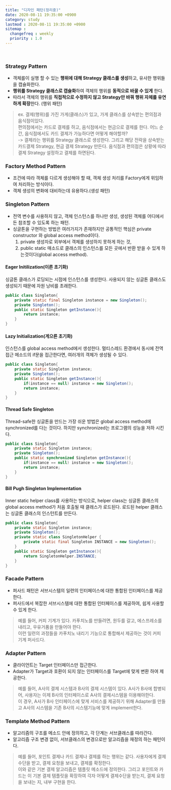 ```yaml
---
title: "디자인 패턴(정리중)"
date: 2020-08-11 19:35:00 +0900
category: study
lastmod : 2020-08-11 19:35:00 +0900
sitemap :
  changefreq : weekly
  priority : 1.0
---
```


<br>

### Strategy Pattern

+ 객체를이 실행 할 수 있는 **행위에 대해 Strategy 클래스를 생성**하고, 유사한 행위들을 캡슐화한다.  
+ **행위를 Strategy 클래스로 캡슐화**하여 객체의 행위를 **동적으로 바꿀 수 있게** 한다.  
+ 따라서 객체의 행위를 **직접적으로 수정하지 않고 Strategy만 바꿔 행위 자체를 유연하게 확장**한다. (행위 패턴)

> ex. 결제(행위)를 가진 가게(클래스)가 있고, 가게 클래스를 상속받는 편의점과 음식점이있다.  
편의점에서는 카드로 결제를 하고, 음식점에서는 현금으로 결제를 한다. 어느 순간, 음식점에서도 카드 결제가 가능하다면 어떻게 해야할까?  
> -> 결제라는 행위를 Strategy 클래스로 생성한다. 그리고 해당 전략을 상속받는 카드결제 Strategy, 현금 결제 Strategy 만든다. 음식점과 편의점은 상황에 따라 결제 Strategy 설정하고 결제를 하면된다.

### Factory Method Pattern

+ 조건에 따라 객체를 다르게 생성해야 할 때, 객체 생성 처리를 Factory에게 위임하여 처리하는 방식이다.
+ 객체 생성의 변화에 대비하는데 유용하다.(생성 패턴)

### Singleton Pattern

+ 전역 변수를 사용하지 않고, 객체 인스턴스를 하나만 생성, 생성된 객체를 어디에서든 참조할 수 있도록 하는 패턴.
+ 싱글톤을 구현하는 방법은 여러가지가 존재하지만 공통적인 핵심은 private constructor 와 global access method이다.
	1. private 생성자로 외부에서 객체를 생성하지 못하게 하는 것, 
	2. public static 매소드로 클래스의 인스턴스를 모든 곳에서 반환 받을 수 있게 하는것이다(global access method).

#### Eager Initilization(이른 초기화)

싱글톤 클래스가 로딩되는 시점에 인스턴스를 생성한다. 사용되지 않는 싱글톤 클래스도 생성되기 때문에 자원 낭비를 초래한다.

```java
public class Singleton{
	private static final Singleton instance = new Singleton();
	private Singleton();
	public static Singleton getInstance(){
		return instance;
	}
}
```

#### Lazy Initialization(게으른 초기화)

인스턴스를 global access method에서 생성한다. 멀티스레드 환경에서 동시에 전역 접근 메소드의 if문을 접근한다면, 여러개의 객체가 생성될 수 있다.

```java
public class Singleton{
	private static Singleton instance;
	private Singleton();
	public static Singleton getInstance(){
		if(instance == null) instance = new Singleton();
		return instance;
	}
}
```

#### Thread Safe Singleton

Thread-safe한 싱글톤을 만드는 가장 쉬운 방법은 global access method에 synchronized를 다는 것이다. 하지만 synchronized는 프로그램의 성능을 저하 시킨다.

```java
public class Singleton{
	private static Singleton instance;
	private Singleton();
	public static synchronized Singleton getInstance(){
		if(instance == null) instance = new Singleton();
		return instance;
	}
}
```

#### Bill Pugh Singleton Implementation

Inner static helper class를 사용하는 방식으로, helper class는 싱글톤 클래스의 global access method가 처음 호출될 때 클래스가 로드된다. 로드된 helper 클래스는 싱글톤 클래스의 인스턴트를 만든다.

```java
public class Singleton{
	private static Singleton instance;
	private Singleton();
	private static class SingletonHelper {
		private static final Singleton INSTANCE = new Singleton();
	}	
	public static Singleton getInstance(){
		return SingletonHelper.INSTANCE;
	}
}
```

### Facade Pattern

+ 퍼사드 패턴은 서브시스템의 일련의 인터페이스에 대한 통합된 인터페이스를 제공한다.
+ 퍼사드에서 복잡한 서브시스템에 대한 통합된 인터페이스를 제공하여, 쉽게 사용할 수 있게 한다.

> 예를 들어, 커피 기계가 있다. 카푸치노를 만들려면, 원두를 갈고, 에스프레소를 내리고, 우유거품을 만들어야 한다.  
이런 일련의 과정들을 카푸치노 내리기 기능으로 통합해서 제공하는 것이 커피 기계 퍼사드다.

### Adapter Pattern

+ 클라이언트는 Target 인터페이스만 접근한다. 
+ Adapter가 Target과 호환이 되지 않는 인터페이스를 Target에 맞게 변환 하여 제공한다.

> 예를 들어, A사의 결제 시스템과 B사의 결제 시스템이 있다. A사가 B사에 합병되어, 사용자는 이제 B사의 인터페이스로 A사의 결제시스템을 이용해야한다.  
이 경우, A사가 B사 인터페이스에 맞게 서비스를 제공하기 위해 Adapter를 만들고 A사의 시스템을 기존 B사의 시스템기능에 맞게 implement한다.  

### Template Method Pattern

+ 알고리즘의 구조를 메소드 안에 정의하고, 각 단계는 서브클래스를 따라간다. 
+ 알고리즘 구조 변경 없이, 서브클래스의 변경으로만 알고리즘을 재정의 하는 패턴이다.

> 예를 들어, 포인트 결제나 카드 결제나 결제를 하는 행위는 같다. 사용자에게 결제수단을 받고, 결제 요청을 보내고, 결제를 확정한다.  
> 이와 같은 기본 결제 알고리즘은 템플릿 메소드에 정의한다. 그리고 포인트와 카드는 이 기본 결제 템플릿을 확장하여 각자 어떻게 결제수단을 받는지, 결제 요청을 보내는 지, 내부 구현을 한다.
